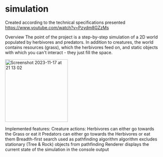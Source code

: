 # simulation
Created according to the technical specifications presented  https://www.youtube.com/watch?v=Pzydm8GZzMs 

Overview
The point of the project is a step-by-step simulation of a 2D world populated by herbivores and predators. In addition to creatures, the world contains resources (grass), which the herbivores feed on, and static objects with which you can't interact - they just fill the space.

<img width="206" alt="Screenshot 2023-11-17 at 21 13 02" src="https://github.com/symbatDeveloper/simulation/assets/136576925/dfd22b52-8cef-488b-bc5d-a7101f304405">

Implemented features:
Creature actions:
Herbivores can either go towards the Grass or eat it
Predators can either go towards the Herbivores or eat them
Breadth-first search used as pathfinding algorithm
algorithm excludes stationary (Tree & Rock) objects from pathfinding
Renderer displays the current state of the simulation in the console output
